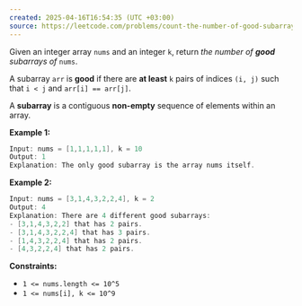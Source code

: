 ```yaml
---
created: 2025-04-16T16:54:35 (UTC +03:00)
source: https://leetcode.com/problems/count-the-number-of-good-subarrays/description/?envType=daily-question&envId=2025-04-16
---
```

Given an integer array `nums` and an integer `k`, return _the number of **good** subarrays of_ `nums`.

A subarray `arr` is **good** if there are **at least** `k` pairs of indices `(i, j)` such that `i < j` and `arr[i] == arr[j]`.

A **subarray** is a contiguous **non-empty** sequence of elements within an array.


**Example 1:**

``` Java
Input: nums = [1,1,1,1,1], k = 10
Output: 1
Explanation: The only good subarray is the array nums itself.
```


**Example 2:**

``` Java
Input: nums = [3,1,4,3,2,2,4], k = 2
Output: 4
Explanation: There are 4 different good subarrays:
- [3,1,4,3,2,2] that has 2 pairs.
- [3,1,4,3,2,2,4] that has 3 pairs.
- [1,4,3,2,2,4] that has 2 pairs.
- [4,3,2,2,4] that has 2 pairs.
```


**Constraints:**

-   `1 <= nums.length <= 10^5`
-   `1 <= nums[i], k <= 10^9`
